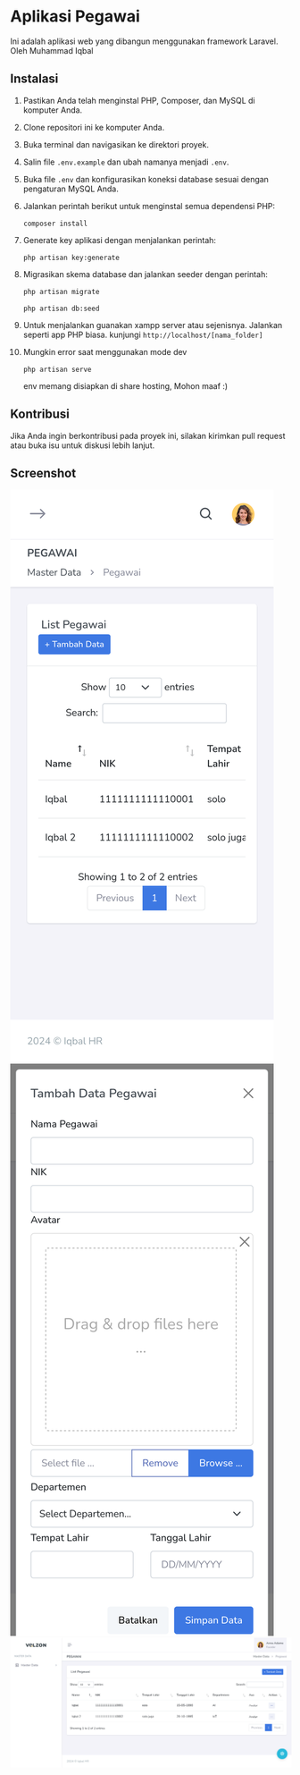 # Aplikasi Pegawai

Ini adalah aplikasi web yang dibangun menggunakan framework Laravel.
Oleh Muhammad Iqbal

## Instalasi

1. Pastikan Anda telah menginstal PHP, Composer, dan MySQL di komputer Anda.
2. Clone repositori ini ke komputer Anda.
3. Buka terminal dan navigasikan ke direktori proyek.
4. Salin file `.env.example` dan ubah namanya menjadi `.env`.
5. Buka file `.env` dan konfigurasikan koneksi database sesuai dengan pengaturan MySQL Anda.
6. Jalankan perintah berikut untuk menginstal semua dependensi PHP:

    ```
    composer install
    ```

7. Generate key aplikasi dengan menjalankan perintah:

    ```
    php artisan key:generate
    ```

8. Migrasikan skema database dan jalankan seeder dengan perintah:

    ```
    php artisan migrate
    ```

    ```
    php artisan db:seed
    ```

9. Untuk menjalankan guanakan xampp server atau sejenisnya. Jalankan seperti app PHP biasa. kunjungi `http://localhost/[nama_folder]`

10. Mungkin error saat menggunakan mode dev 
    ```
    php artisan serve
    ``` 
    env memang disiapkan di share hosting, Mohon maaf :)


## Kontribusi

Jika Anda ingin berkontribusi pada proyek ini, silakan kirimkan pull request atau buka isu untuk diskusi lebih lanjut.

## Screenshot
![all pods](https://raw.githubusercontent.com/emixbal/pegawai-lara/main/ss/1.png)
![all pods](https://raw.githubusercontent.com/emixbal/pegawai-lara/main/ss/2.png)
![all pods](https://raw.githubusercontent.com/emixbal/pegawai-lara/main/ss/3.png)
